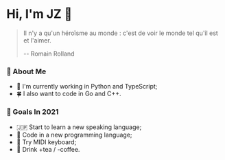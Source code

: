 Hi, I'm JZ 🌻
==============

> Il n'y a qu'un héroïsme au monde : c'est de voir le monde tel qu'il est et l'aimer.
>
> -- Romain Rolland

### 🧸 About Me

- 🍁 I'm currently working in Python and TypeScript;
- 🍀 I also want to code in Go and C++.

### 🚀 Goals In 2021

- 🇯🇵 Start to learn a new speaking language;
- 👾 Code in a new programming language;
- 🎹 Try MIDI keyboard;
- 🍵 Drink +tea / -coffee.

<!--
**jiyuzhuang/jiyuzhuang** is a ✨ _special_ ✨ repository because its `README.md` (this file) appears on your GitHub profile.

Here are some ideas to get you started:

- 🔭 I’m currently working on ...
- 🌱 I’m currently learning ...
- 👯 I’m looking to collaborate on ...
- 🤔 I’m looking for help with ...
- 💬 Ask me about ...
- 📫 How to reach me: ...
- 😄 Pronouns: ...
- ⚡ Fun fact: ...
-->
